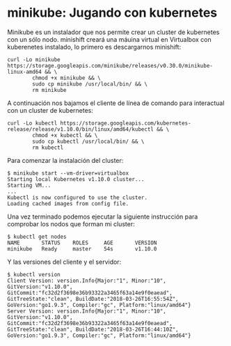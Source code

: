 # minikube: Jugando con kubernetes 

Minikube es un instalador que nos permite crear un cluster de kubernetes con un sólo nodo. minishift creará una máuina virtual en Virtualbox con kuberenetes instalado, lo primero es descargarnos minishift:

    curl -Lo minikube https://storage.googleapis.com/minikube/releases/v0.30.0/minikube-linux-amd64 && \
            chmod +x minikube && \
            sudo cp minikube /usr/local/bin/ && \
            rm minikube

A continuación nos bajamos el cliente de línea de comando para interactual con un cluster de kubernetes:

    curl -Lo kubectl https://storage.googleapis.com/kubernetes-release/release/v1.10.0/bin/linux/amd64/kubectl && \
            chmod +x kubectl && \
            sudo cp kubectl /usr/local/bin/ && \
            rm kubectl

Para comenzar la instalación del cluster:

    $ minikube start --vm-driver=virtualbox
    Starting local Kubernetes v1.10.0 cluster...
    Starting VM...
    ...
    Kubectl is now configured to use the cluster.
    Loading cached images from config file.

Una vez terminado podemos ejecutar la siguiente instrucción para comprobar los nodos que forman mi cluster:

    $ kubectl get nodes
    NAME       STATUS    ROLES     AGE       VERSION
    minikube   Ready     master    54s       v1.10.0

Y las versiones del cliente y el servidor:

    $ kubectl version
    Client Version: version.Info{Major:"1", Minor:"10", GitVersion:"v1.10.0", GitCommit:"fc32d2f3698e36b93322a3465f63a14e9f0eaead", GitTreeState:"clean", BuildDate:"2018-03-26T16:55:54Z", GoVersion:"go1.9.3", Compiler:"gc", Platform:"linux/amd64"}
    Server Version: version.Info{Major:"1", Minor:"10", GitVersion:"v1.10.0", GitCommit:"fc32d2f3698e36b93322a3465f63a14e9f0eaead", GitTreeState:"clean", BuildDate:"2018-03-26T16:44:10Z", GoVersion:"go1.9.3", Compiler:"gc", Platform:"linux/amd64"}
